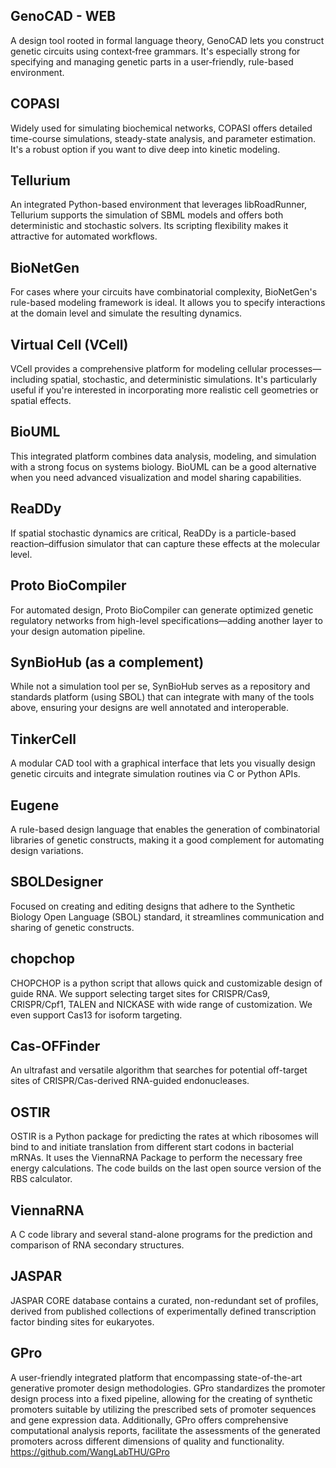 ## GenoCAD - WEB
A design tool rooted in formal language theory, GenoCAD lets you construct genetic circuits using context‐free grammars. It's especially strong for specifying and managing genetic parts in a user‐friendly, rule-based environment.

## COPASI
Widely used for simulating biochemical networks, COPASI offers detailed time-course simulations, steady-state analysis, and parameter estimation. It's a robust option if you want to dive deep into kinetic modeling.

## Tellurium
An integrated Python-based environment that leverages libRoadRunner, Tellurium supports the simulation of SBML models and offers both deterministic and stochastic solvers. Its scripting flexibility makes it attractive for automated workflows.

## BioNetGen
For cases where your circuits have combinatorial complexity, BioNetGen's rule-based modeling framework is ideal. It allows you to specify interactions at the domain level and simulate the resulting dynamics.

## Virtual Cell (VCell)
VCell provides a comprehensive platform for modeling cellular processes—including spatial, stochastic, and deterministic simulations. It's particularly useful if you're interested in incorporating more realistic cell geometries or spatial effects.

## BioUML
This integrated platform combines data analysis, modeling, and simulation with a strong focus on systems biology. BioUML can be a good alternative when you need advanced visualization and model sharing capabilities.

## ReaDDy
If spatial stochastic dynamics are critical, ReaDDy is a particle-based reaction–diffusion simulator that can capture these effects at the molecular level.

## Proto BioCompiler
For automated design, Proto BioCompiler can generate optimized genetic regulatory networks from high-level specifications—adding another layer to your design automation pipeline.

## SynBioHub (as a complement)
While not a simulation tool per se, SynBioHub serves as a repository and standards platform (using SBOL) that can integrate with many of the tools above, ensuring your designs are well annotated and interoperable.

## TinkerCell
A modular CAD tool with a graphical interface that lets you visually design genetic circuits and integrate simulation routines via C or Python APIs.

## Eugene
A rule-based design language that enables the generation of combinatorial libraries of genetic constructs, making it a good complement for automating design variations.

## SBOLDesigner
Focused on creating and editing designs that adhere to the Synthetic Biology Open Language (SBOL) standard, it streamlines communication and sharing of genetic constructs.

## chopchop
CHOPCHOP is a python script that allows quick and customizable design of guide RNA. We support selecting target sites for CRISPR/Cas9, CRISPR/Cpf1, TALEN and NICKASE with wide range of customization. We even support Cas13 for isoform targeting.

## Cas-OFFinder
An ultrafast and versatile algorithm that searches for potential off-target sites of CRISPR/Cas-derived RNA-guided endonucleases.

## OSTIR
OSTIR is a Python package for predicting the rates at which ribosomes will bind to and initiate translation from different start codons in bacterial mRNAs. It uses the ViennaRNA Package to perform the necessary free energy calculations. The code builds on the last open source version of the RBS calculator.

## ViennaRNA
A C code library and several stand-alone programs for the prediction and comparison of RNA secondary structures.

## JASPAR
JASPAR CORE database contains a curated, non-redundant set of profiles, derived from published collections of experimentally defined transcription factor binding sites for eukaryotes.

## GPro
A user-friendly integrated platform that encompassing state-of-the-art generative promoter design methodologies. GPro standardizes the promoter design process into a fixed pipeline, allowing for the creating of synthetic promoters suitable by utilizing the prescribed sets of promoter sequences and gene expression data. Additionally, GPro offers comprehensive computational analysis reports, facilitate the assessments of the generated promoters across different dimensions of quality and functionality. https://github.com/WangLabTHU/GPro